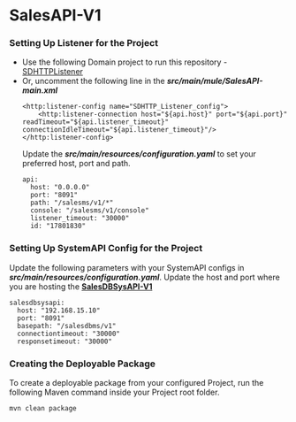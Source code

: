 # SalesAPI-V1

### Setting Up Listener for the Project
* Use the following Domain project to run this repository - [SDHTTPListener](https://github.com/SauravB7/SDHTTPListener)
* Or, uncomment the following line in the ***src/main/mule/SalesAPI-main.xml***
    ```
    <http:listener-config name="SDHTTP_Listener_config">
        <http:listener-connection host="${api.host}" port="${api.port}" readTimeout="${api.listener_timeout}" connectionIdleTimeout="${api.listener_timeout}"/>
    </http:listener-config>
    ```
  Update the ***src/main/resources/configuration.yaml*** to set your preferred host, port and path.
    ```
    api:
      host: "0.0.0.0"
      port: "8091"
      path: "/salesms/v1/*"
      console: "/salesms/v1/console"
      listener_timeout: "30000"
      id: "17801830"
    ```

### Setting Up SystemAPI Config for the Project
Update the following parameters with your SystemAPI configs in ***src/main/resources/configuration.yaml***. Update the host and port where you are hosting the [**SalesDBSysAPI-V1**](https://github.com/SauravB7/SalesDBSysAPI-V1)
```
salesdbsysapi:
  host: "192.168.15.10"
  port: "8091"
  basepath: "/salesdbms/v1"
  connectiontimeout: "30000"
  responsetimeout: "30000"
```

### Creating the Deployable Package
To create a deployable package from your configured Project, run the following Maven command inside your Project root folder.
```
mvn clean package
```
